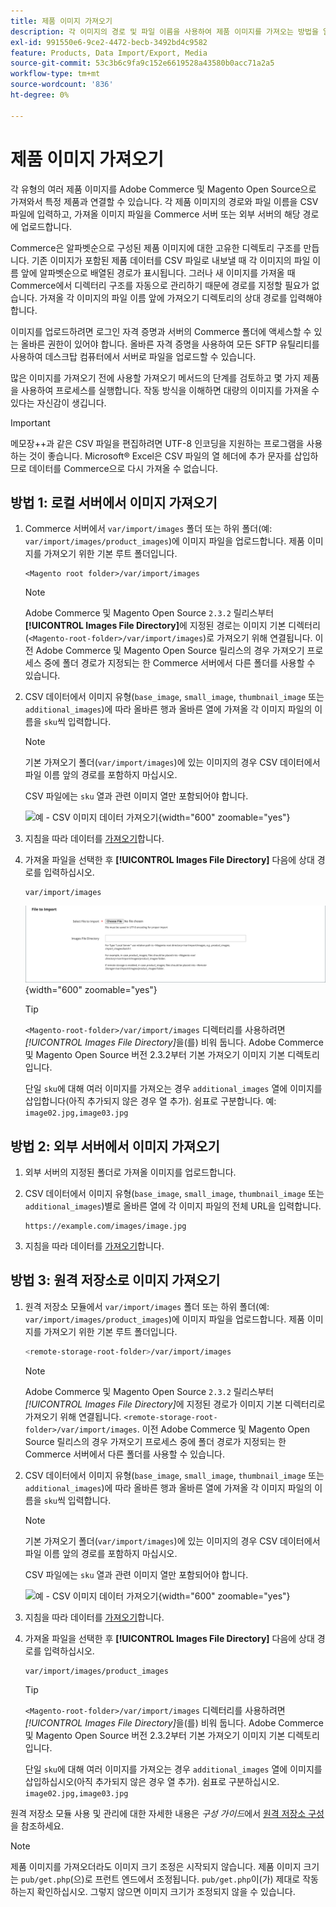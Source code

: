 ```yaml
---
title: 제품 이미지 가져오기
description: 각 이미지의 경로 및 파일 이름을 사용하여 제품 이미지를 가져오는 방법을 알아봅니다.
exl-id: 991550e6-9ce2-4472-becb-3492bd4c9582
feature: Products, Data Import/Export, Media
source-git-commit: 53c3b6c9fa9c152e6619528a43580b0acc71a2a5
workflow-type: tm+mt
source-wordcount: '836'
ht-degree: 0%

---
```


# 제품 이미지 가져오기

각 유형의 여러 제품 이미지를 Adobe Commerce 및 Magento Open Source으로 가져와서 특정 제품과 연결할 수 있습니다. 각 제품 이미지의 경로와 파일 이름을 CSV 파일에 입력하고, 가져올 이미지 파일을 Commerce 서버 또는 외부 서버의 해당 경로에 업로드합니다.

Commerce은 알파벳순으로 구성된 제품 이미지에 대한 고유한 디렉토리 구조를 만듭니다. 기존 이미지가 포함된 제품 데이터를 CSV 파일로 내보낼 때 각 이미지의 파일 이름 앞에 알파벳순으로 배열된 경로가 표시됩니다. 그러나 새 이미지를 가져올 때 Commerce에서 디렉터리 구조를 자동으로 관리하기 때문에 경로를 지정할 필요가 없습니다. 가져올 각 이미지의 파일 이름 앞에 가져오기 디렉토리의 상대 경로를 입력해야 합니다.

이미지를 업로드하려면 로그인 자격 증명과 서버의 Commerce 폴더에 액세스할 수 있는 올바른 권한이 있어야 합니다. 올바른 자격 증명을 사용하여 모든 SFTP 유틸리티를 사용하여 데스크탑 컴퓨터에서 서버로 파일을 업로드할 수 있습니다.

많은 이미지를 가져오기 전에 사용할 가져오기 메서드의 단계를 검토하고 몇 가지 제품을 사용하여 프로세스를 실행합니다. 작동 방식을 이해하면 대량의 이미지를 가져올 수 있다는 자신감이 생깁니다.

>[!IMPORTANT]
>
>메모장++과 같은 CSV 파일을 편집하려면 UTF-8 인코딩을 지원하는 프로그램을 사용하는 것이 좋습니다. Microsoft® Excel은 CSV 파일의 열 헤더에 추가 문자를 삽입하므로 데이터를 Commerce으로 다시 가져올 수 없습니다.

## 방법 1: 로컬 서버에서 이미지 가져오기

1. Commerce 서버에서 `var/import/images` 폴더 또는 하위 폴더(예: `var/import/images/product_images`)에 이미지 파일을 업로드합니다. 제품 이미지를 가져오기 위한 기본 루트 폴더입니다.

   ```
   <Magento root folder>/var/import/images
   ```

   >[!NOTE]
   >
   >Adobe Commerce 및 Magento Open Source `2.3.2` 릴리스부터 **[!UICONTROL Images File Directory]**&#x200B;에 지정된 경로는 이미지 기본 디렉터리(`<Magento-root-folder>/var/import/images`)로 가져오기 위해 연결됩니다. 이전 Adobe Commerce 및 Magento Open Source 릴리스의 경우 가져오기 프로세스 중에 폴더 경로가 지정되는 한 Commerce 서버에서 다른 폴더를 사용할 수 있습니다.

1. CSV 데이터에서 이미지 유형(`base_image`, `small_image`, `thumbnail_image` 또는 `additional_images`)에 따라 올바른 행과 올바른 열에 가져올 각 이미지 파일의 이름을 `sku`씩 입력합니다.

   >[!NOTE]
   >
   >기본 가져오기 폴더(`var/import/images`)에 있는 이미지의 경우 CSV 데이터에서 파일 이름 앞의 경로를 포함하지 마십시오.

   CSV 파일에는 `sku` 열과 관련 이미지 열만 포함되어야 합니다.

   ![예 - CSV 이미지 데이터 가져오기](./assets/data-import-csv-image-files-default-local.png){width="600" zoomable="yes"}

1. 지침을 따라 데이터를 [가져오기](data-import.md)합니다.

1. 가져올 파일을 선택한 후 **[!UICONTROL Images File Directory]** 다음에 상대 경로를 입력하십시오.

   ```
   var/import/images
   ```

   ![이미지 파일 디렉터리 데이터 가져오기](./assets/data-import-file-to-import.png){width="600" zoomable="yes"}

   >[!TIP]
   >
   >`<Magento-root-folder>/var/import/images` 디렉터리를 사용하려면 _[!UICONTROL Images File Directory]_&#x200B;을(를) 비워 둡니다. Adobe Commerce 및 Magento Open Source 버전 2.3.2부터 기본 가져오기 이미지 기본 디렉토리입니다.

   단일 `sku`에 대해 여러 이미지를 가져오는 경우 `additional_images` 열에 이미지를 삽입합니다(아직 추가되지 않은 경우 열 추가). 쉼표로 구분합니다. 예: `image02.jpg,image03.jpg`

## 방법 2: 외부 서버에서 이미지 가져오기

1. 외부 서버의 지정된 폴더로 가져올 이미지를 업로드합니다.

1. CSV 데이터에서 이미지 유형(`base_image`, `small_image`, `thumbnail_image` 또는 `additional_images`)별로 올바른 열에 각 이미지 파일의 전체 URL을 입력합니다.

   ```
   https://example.com/images/image.jpg
   ```

1. 지침을 따라 데이터를 [가져오기](data-import.md)합니다.

## 방법 3: 원격 저장소로 이미지 가져오기

1. 원격 저장소 모듈에서 `var/import/images` 폴더 또는 하위 폴더(예: `var/import/images/product_images`)에 이미지 파일을 업로드합니다. 제품 이미지를 가져오기 위한 기본 루트 폴더입니다.

   ```bash
   <remote-storage-root-folder>/var/import/images
   ```

   >[!NOTE]
   >
   >Adobe Commerce 및 Magento Open Source `2.3.2` 릴리스부터 _[!UICONTROL Images File Directory]_&#x200B;에 지정된 경로가 이미지 기본 디렉터리로 가져오기 위해 연결됩니다. `<remote-storage-root-folder>/var/import/images`. 이전 Adobe Commerce 및 Magento Open Source 릴리스의 경우 가져오기 프로세스 중에 폴더 경로가 지정되는 한 Commerce 서버에서 다른 폴더를 사용할 수 있습니다.

1. CSV 데이터에서 이미지 유형(`base_image`, `small_image`, `thumbnail_image` 또는 `additional_images`)에 따라 올바른 행과 올바른 열에 가져올 각 이미지 파일의 이름을 `sku`씩 입력합니다.

   >[!NOTE]
   >
   >기본 가져오기 폴더(`var/import/images`)에 있는 이미지의 경우 CSV 데이터에서 파일 이름 앞의 경로를 포함하지 마십시오.

   CSV 파일에는 `sku` 열과 관련 이미지 열만 포함되어야 합니다.

   ![예 - CSV 이미지 데이터 가져오기](./assets/data-import-csv-image-files-default-local.png){width="600" zoomable="yes"}

1. 지침을 따라 데이터를 [가져오기](data-import.md)합니다.

1. 가져올 파일을 선택한 후 **[!UICONTROL Images File Directory]** 다음에 상대 경로를 입력하십시오.

   ```
   var/import/images/product_images
   ```

   >[!TIP]
   >
   >`<Magento-root-folder>/var/import/images` 디렉터리를 사용하려면 _[!UICONTROL Images File Directory]_&#x200B;을(를) 비워 둡니다. Adobe Commerce 및 Magento Open Source 버전 2.3.2부터 기본 가져오기 이미지 기본 디렉토리입니다.

   단일 `sku`에 대해 여러 이미지를 가져오는 경우 `additional_images` 열에 이미지를 삽입하십시오(아직 추가되지 않은 경우 열 추가). 쉼표로 구분하십시오. `image02.jpg,image03.jpg`

원격 저장소 모듈 사용 및 관리에 대한 자세한 내용은 _구성 가이드_&#x200B;에서 [원격 저장소 구성](https://experienceleague.adobe.com/docs/commerce-operations/configuration-guide/storage/remote-storage/remote-storage.html?lang=ko)을 참조하세요.

>[!NOTE]
>
>제품 이미지를 가져오더라도 이미지 크기 조정은 시작되지 않습니다. 제품 이미지 크기는 `pub/get.php`(으)로 프런트 엔드에서 조정됩니다. `pub/get.php`이(가) 제대로 작동하는지 확인하십시오. 그렇지 않으면 이미지 크기가 조정되지 않을 수 있습니다.
